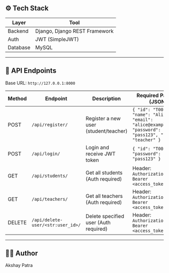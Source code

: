 
## ⚙️ Tech Stack

| Layer     | Tool                         |
|-----------|------------------------------|
| Backend   | Django, Django REST Framework |
| Auth      | JWT (SimpleJWT)              |
| Database  | MySQL                        |

---

## 🔗 API Endpoints

Base URL: `http://127.0.0.1:8000`

| Method | Endpoint                          | Description                          | Required Payload (JSON)                                                                                                                                       | Response Example                                                                                                                                         |
|--------|-----------------------------------|--------------------------------------|--------------------------------------------------------------------------------------------------------------------------------------------------------------|----------------------------------------------------------------------------------------------------------------------------------------------------------|
| POST   | `/api/register/`                  | Register a new user (student/teacher) | `{ "id": "T001", "name": "Alice", "email": "alice@example.com", "password": "pass123", "role": "teacher" }`                                                  | `{ "message": "User registered successfully." }`                                                                                                          |
| POST   | `/api/login/`                     | Login and receive JWT token          | `{ "id": "T001", "password": "pass123" }`                                                                                                                    | `{ "access": "...", "refresh": "..." }`                                                                                                                  |
| GET    | `/api/students/`                  | Get all students (Auth required)     | Header: `Authorization: Bearer <access_token>`                                                                                                               | `[{"id": "S001", "name": "John", "email": "john@example.com"}]`                                                                                          |
| GET    | `/api/teachers/`                  | Get all teachers (Auth required)     | Header: `Authorization: Bearer <access_token>`                                                                                                               | `[{"id": "T001", "name": "Alice", "email": "alice@example.com"}]`                                                                                        |
| DELETE | `/api/delete-user/<str:user_id>/` | Delete specified user (Auth required) | Header: `Authorization: Bearer <access_token>`                                                                                                               | `{ "detail": "User deleted successfully." }`                                                                                                              |

---

## 🧑‍💻 Author
Akshay Patra

